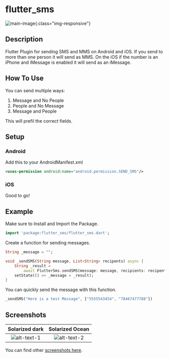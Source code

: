 # flutter_sms

![main-image](https://github.com/AppleEducate/flutter_sms/blob/master/screenshots/ios_blank.PNG){:class="img-responsive"}

## Description

Flutter Plugin for sending SMS and MMS on Android and iOS. If you send to more than one person it will send as MMS. On the iOS if the number is an iPhone and iMessage is enabled it will send as an iMessage.

## How To Use

You can send multiple ways:

1. Message and No People
2. People and No Message
3. Message and People

This will prefil the correct fields.

## Setup

### Android

Add this to your AndroidManifest.xml

``` xml
<uses-permission android:name="android.permission.SEND_SMS"/>
```

### iOS

Good to go!

## Example

Make sure to Install and Import the Package.

``` dart
import 'package:flutter_sms/flutter_sms.dart';
```

Create a function for sending messages.

``` dart
String _message = "";

void _sendSMS(String message, List<String> recipents) async {
    String _result =
        await FlutterSms.sendSMS(message: message, recipients: recipents);
    setState(() => _message = _result);
}
```

You can quickly send the message with this function.

``` dart
_sendSMS("Here is a test Message", ["5555543454", "78467477788"])
```

## Screenshots

Solarized dark             |  Solarized Ocean
:-------------------------:|:-------------------------:
![alt-text-1](https://github.com/AppleEducate/flutter_sms/blob/master/screenshots/ios_sms.PNG)  |  ![alt-text-2](https://github.com/AppleEducate/flutter_sms/blob/master/screenshots/android_mms.png)

You can find other [screenshots here](https://github.com/AppleEducate/flutter_sms/blob/screenshots).